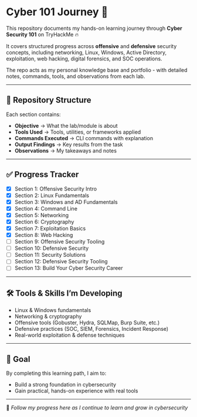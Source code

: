 # Cyber 101 Journey 🚀  

This repository documents my hands-on learning journey through **Cyber Security 101** on TryHackMe 🔥

It covers structured progress across **offensive** and **defensive** security concepts, including networking, Linux, Windows, Active Directory, exploitation, web hacking, digital forensics, and SOC operations.

The repo acts as my personal knowledge base and portfolio - with detailed notes, commands, tools, and observations from each lab.

---

## 📌 Repository Structure  

Each section contains:  
- **Objective** → What the lab/module is about  
- **Tools Used** → Tools, utilities, or frameworks applied  
- **Commands Executed** → CLI commands with explanation  
- **Output Findings** → Key results from the task  
- **Observations** → My takeaways and notes  

---

## ✅ Progress Tracker  

- [x] Section 1: Offensive Security Intro  
- [x] Section 2: Linux Fundamentals  
- [x] Section 3: Windows and AD Fundamentals  
- [x] Section 4: Command Line  
- [x] Section 5: Networking  
- [x] Section 6: Cryptography  
- [x] Section 7: Exploitation Basics  
- [x] Section 8: Web Hacking  
- [ ] Section 9: Offensive Security Tooling  
- [ ] Section 10: Defensive Security  
- [ ] Section 11: Security Solutions  
- [ ] Section 12: Defensive Security Tooling  
- [ ] Section 13: Build Your Cyber Security Career  

---

## 🛠 Tools & Skills I’m Developing  

- Linux & Windows fundamentals  
- Networking & cryptography  
- Offensive tools (Gobuster, Hydra, SQLMap, Burp Suite, etc.)  
- Defensive practices (SOC, SIEM, Forensics, Incident Response)  
- Real-world exploitation & defense techniques  

---

## 🎯 Goal  

By completing this learning path, I aim to:  
- Build a strong foundation in cybersecurity  
- Gain practical, hands-on experience with real tools  

---

📌 *Follow my progress here as I continue to learn and grow in cybersecurity*  
